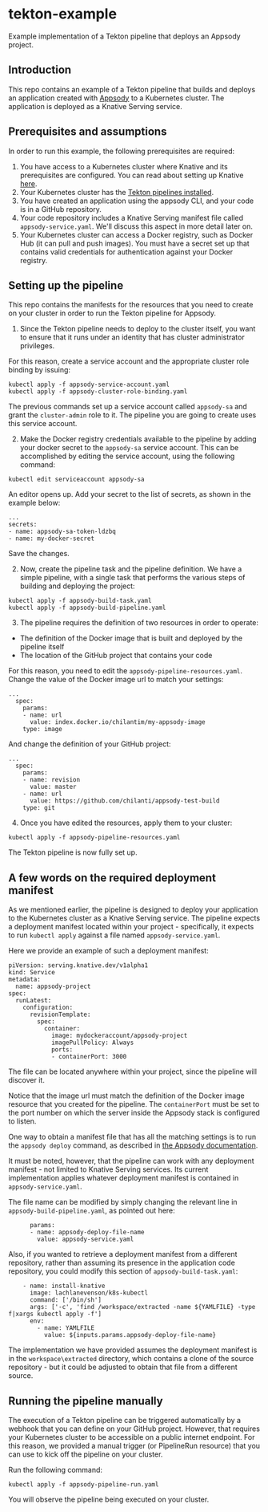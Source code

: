 # tekton-example
Example implementation of a Tekton pipeline that deploys an Appsody project.

## Introduction
This repo contains an example of a Tekton pipeline that builds and deploys an application created with [Appsody](https://github.com/appsody/appsody) to a Kubernetes cluster. The application is deployed as a Knative Serving service. 

## Prerequisites and assumptions
In order to run this example, the following prerequisites are required:
1) You have access to a Kubernetes cluster where Knative and its prerequisites are configured. You can read about setting up Knative [here](https://knative.dev/docs/install/).
2) Your Kubernetes cluster has the [Tekton pipelines installed](https://github.com/tektoncd/pipeline/blob/master/docs/install.md).
3) You have created an application using the appsody CLI, and your code is in a GitHub repository.
4) Your code repository includes a Knative Serving manifest file called `appsody-service.yaml`. We'll discuss this aspect in more detail later on.
5) Your Kubernetes cluster can access a Docker registry, such as Docker Hub (it can pull and push images). You must have a secret set up that contains valid credentials for authentication against your Docker registry.

## Setting up the pipeline
This repo contains the manifests for the resources that you need to create on your cluster in order to run the Tekton pipeline for Appsody.

1) Since the Tekton pipeline needs to deploy to the cluster itself, you want to ensure that it runs under an identity that has cluster administrator privileges. 

For this reason, create a service account and the appropriate cluster role binding by issuing:
```
kubectl apply -f appsody-service-account.yaml
kubectl apply -f appsody-cluster-role-binding.yaml
```
The previous commands set up a service account called `appsody-sa` and grant the `cluster-admin` role to it. The pipeline you are going to create uses this service account. 

2) Make the Docker registry credentials available to the pipeline by adding your docker secret to the `appsody-sa` service account. This can be accomplished by editing the service account, using the following command:
```
kubectl edit serviceaccount appsody-sa
```
An editor opens up. Add your secret to the list of secrets, as shown in the example below: 
```
...
secrets:
- name: appsody-sa-token-ldzbq
- name: my-docker-secret
```
Save the changes. 

2) Now, create the pipeline task and the pipeline definition. We have a simple pipeline, with a single task that performs the various steps of building and deploying the project:
```
kubectl apply -f appsody-build-task.yaml
kubectl apply -f appsody-build-pipeline.yaml
```
3) The pipeline requires the definition of two resources in order to operate:
* The definition of the Docker image that is built and deployed by the pipeline itself
* The location of the GitHub project that contains your code

For this reason, you need to edit the `appsody-pipeline-resources.yaml`. Change the value of the Docker image url to match your settings:
```
...
  spec:
    params:
    - name: url
      value: index.docker.io/chilantim/my-appsody-image
    type: image
```
And change the definition of your GitHub project:
```
...
  spec:
    params:
    - name: revision
      value: master
    - name: url
      value: https://github.com/chilanti/appsody-test-build
    type: git
```
4) Once you have edited the resources, apply them to your cluster:
```
kubectl apply -f appsody-pipeline-resources.yaml
```
The Tekton pipeline is now fully set up.

## A few words on the required deployment manifest
As we mentioned earlier, the pipeline is designed to deploy your application to the Kubernetes cluster as a Knative Serving service. The pipeline expects a deployment manifest located within your project - specifically, it expects to run `kubectl apply` against a file named `appsody-service.yaml`. 

Here we provide an example of such a deployment manifest:
```
piVersion: serving.knative.dev/v1alpha1
kind: Service
metadata:
  name: appsody-project
spec:
  runLatest:
    configuration:
      revisionTemplate:
        spec:
          container:
            image: mydockeraccount/appsody-project
            imagePullPolicy: Always
            ports:
            - containerPort: 3000

```
The file can be located anywhere within your project, since the pipeline will discover it. 

Notice that the image url must match the definition of the Docker image resource that you created for the pipeline. The `containerPort` must be set to the port number on which the server inside the Appsody stack is configured to listen.

One way to obtain a manifest file that has all the matching settings is to run the `appsody deploy` command, as described in [the Appsody documentation](https://appsody.dev/docs).

It must be noted, however, that the pipeline can work with any deployment manifest - not limited to Knative Serving services. Its current implementation applies whatever deployment manifest is contained in `appsody-service.yaml`. 

The file name can be modified by simply changing the relevant line in `appsody-build-pipeline.yaml`, as pointed out here:
```
      params:
      - name: appsody-deploy-file-name
        value: appsody-service.yaml
```
Also, if you wanted to retrieve a deployment manifest from a different repository, rather than assuming its presence in the application code repository, you could modify this section of `appsody-build-task.yaml`:
```
    - name: install-knative
      image: lachlanevenson/k8s-kubectl
      command: ['/bin/sh']
      args: ['-c', 'find /workspace/extracted -name ${YAMLFILE} -type f|xargs kubectl apply -f']
      env:
        - name: YAMLFILE
          value: ${inputs.params.appsody-deploy-file-name}
```
The implementation we have provided assumes the deployment manifest is in the `workspace\extracted` directory, which contains a clone of the source repository - but it could be adjusted to obtain that file from a different source. 

## Running the pipeline manually
The execution of a Tekton pipeline can be triggered automatically by a webhook that you can define on your GitHub project. However, that requires your Kubernetes cluster to be accessible on a public internet endpoint. For this reason, we provided a manual trigger (or PipelineRun resource) that you can use to kick off the pipeline on your cluster.

Run the following command:
```
kubectl apply -f appsody-pipeline-run.yaml
```
You will observe the pipeline being executed on your cluster.

